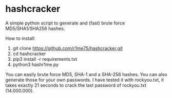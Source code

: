# hashcracker
A simple python script to generate and (fast) brute force MD5/SHA1/SHA256 hashes.

How to install:

1) git clone https://github.com/r1me75/hashcracker.git
2) cd hashcracker
3) pip3 install -r requirements.txt
4) python3 hashr1me.py

You can easily brute force MD5, SHA-1 and a SHA-256 hashes.
You can also generate those for your own passwords.
I have tested it with rockyou.txt, it takes exactly 21 seconds to crack the last password of rockyou.txt (14.000.000).
